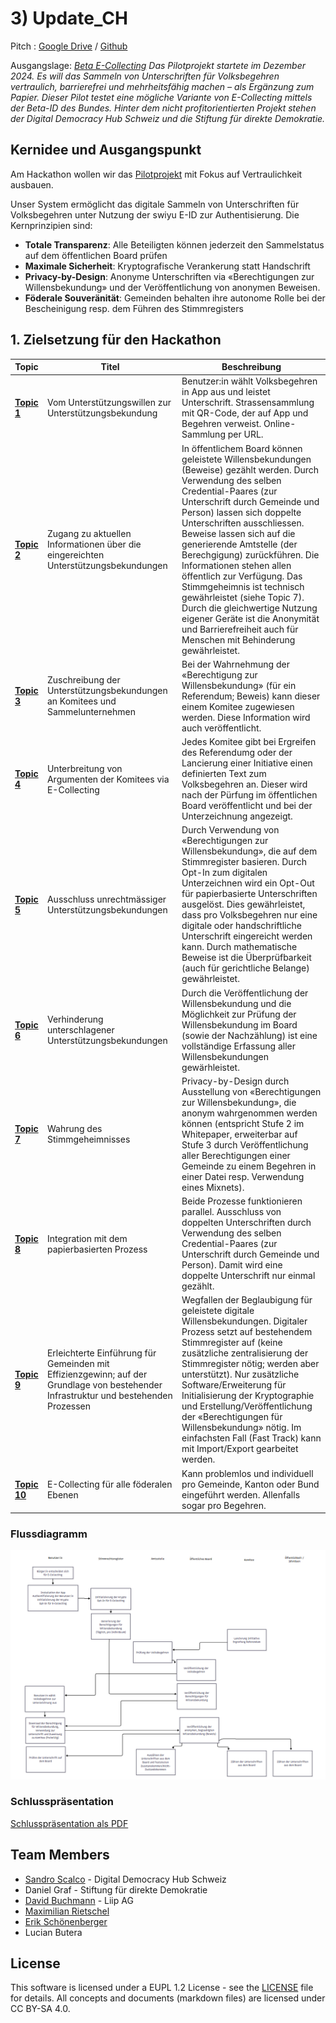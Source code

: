 # 3) Update_CH

Pitch : [Google Drive](https://docs.google.com/presentation/d/1nnjI3S2vm0zWIGJR33QyXo3_bb9VwULtzKTLTMF0CZo/edit?usp=sharing) / [Github]([https://github.com/swiss/e-collecting-hackathon-team3/blob/main/Hackathon%20Team%203.pdf](https://github.com/swiss/e-collecting-hackathon-team3/blob/main/Hackathon%20Team%203-1.pdf))



Ausgangslage: *[Beta E-Collecting](https://beta.ecollecting.ch) Das Pilotprojekt startete im Dezember 2024. Es will das Sammeln von Unterschriften für Volksbegehren vertraulich, barrierefrei und mehrheitsfähig machen – als Ergänzung zum Papier. Dieser Pilot testet eine mögliche Variante von E-Collecting mittels der Beta-ID des Bundes. Hinter dem nicht profitorientierten Projekt stehen der Digital Democracy Hub Schweiz und die Stiftung für direkte Demokratie.*

## Kernidee und Ausgangspunkt

Am Hackathon wollen wir das [Pilotprojekt](https://beta.ecollecting.ch/de/stimmregister) mit Fokus auf Vertraulichkeit ausbauen.

Unser System ermöglicht das digitale Sammeln von Unterschriften für Volksbegehren unter Nutzung der swiyu E-ID zur Authentisierung. Die Kernprinzipien sind:

-   **Totale Transparenz**: Alle Beteiligten können jederzeit den Sammelstatus auf dem öffentlichen Board prüfen
-   **Maximale Sicherheit**: Kryptografische Verankerung statt Handschrift
-   **Privacy-by-Design**: Anonyme Unterschriften via «Berechtigungen zur Willensbekundung» und der Veröffentlichung von anonymen Beweisen.
-   **Föderale Souveränität**: Gemeinden behalten ihre autonome Rolle bei der Bescheinigung resp. dem Führen des Stimmregisters

## 1. Zielsetzung für den Hackathon

| Topic | Titel | Beschreibung |
| -- | --- | ------- |
| [**Topic 1**](https://github.com/swiss/e-collecting-hackathon-team3/issues/4) | Vom Unterstützungswillen zur Unterstützungsbekundung | Benutzer:in wählt Volksbegehren in App aus und leistet Unterschrift. Strassensammlung mit QR-Code, der auf App und Begehren verweist. Online-Sammlung per URL. |
| [**Topic 2**](https://github.com/swiss/e-collecting-hackathon-team3/issues/5) | Zugang zu aktuellen Informationen über die eingereichten Unterstützungsbekundungen | In öffentlichem Board können geleistete Willensbekundungen (Beweise) gezählt werden. Durch Verwendung des selben Credential-Paares (zur Unterschrift durch Gemeinde und Person) lassen sich doppelte Unterschriften ausschliessen. Beweise lassen sich auf die generierende Amtstelle (der Berechgigung) zurückführen. Die Informationen stehen allen öffentlich zur Verfügung. Das Stimmgeheimnis ist technisch gewährleistet (siehe Topic 7). Durch die gleichwertige Nutzung eigener Geräte ist die Anonymität und Barrierefreiheit auch für Menschen mit Behinderung gewährleistet. |
| [**Topic 3**](https://github.com/swiss/e-collecting-hackathon-team3/issues/3) | Zuschreibung der Unterstützungsbekundungen an Komitees und Sammelunternehmen | Bei der Wahrnehmung der «Berechtigung zur Willensbekundung» (für ein Referendum; Beweis) kann dieser einem Komitee zugewiesen werden. Diese Information wird auch veröffentlicht. |
| [**Topic 4**](https://github.com/swiss/e-collecting-hackathon-team3/issues/7) | Unterbreitung von Argumenten der Komitees via E-Collecting | Jedes Komitee gibt bei Ergreifen des Referendumg oder der Lancierung einer Initiative einen definierten Text zum Volksbegehren an. Dieser wird nach der Pürfung im öffentlichen Board veröffentlicht und bei der Unterzeichnung angezeigt. |
| [**Topic 5**](https://github.com/swiss/e-collecting-hackathon-team3/issues/8) | Ausschluss unrechtmässiger Unterstützungsbekundungen | Durch Verwendung von «Berechtigungen zur Willensbekundung», die auf dem Stimmregister basieren. Durch Opt-In zum digitalen Unterzeichnen wird ein Opt-Out für papierbasierte Unterschriften ausgelöst. Dies gewährleistet, dass pro Volksbegehren nur eine digitale oder handschriftliche Unterschrift eingereicht werden kann. Durch mathematische Beweise ist die Überprüfbarkeit (auch für gerichtliche Belange) gewährleistet. |
| [**Topic 6**](https://github.com/swiss/e-collecting-hackathon-team3/issues/9) | Verhinderung unterschlagener Unterstützungsbekundungen | Durch die Veröffentlichung der Willensbekundung und die Möglichkeit zur Prüfung der Willensbekundung im Board (sowie der Nachzählung) ist eine vollständige Erfassung aller Willensbekundungen gewärhleistet. |
| [**Topic 7**](https://github.com/swiss/e-collecting-hackathon-team3/issues/10) | Wahrung des Stimmgeheimnisses | Privacy-by-Design durch Ausstellung von «Berechtigungen zur Willensbekundung», die anonym wahrgenommen werden können (entspricht Stufe 2 im Whitepaper, erweiterbar auf Stufe 3 durch Veröffentlichung aller Berechtigungen einer Gemeinde zu einem Begehren in einer Datei resp. Verwendung eines Mixnets). |
| [**Topic 8**](https://github.com/swiss/e-collecting-hackathon-team3/issues/11) | Integration mit dem papierbasierten Prozess | Beide Prozesse funktionieren parallel. Ausschluss von doppelten Unterschriften durch Verwendung des selben Credential-Paares (zur Unterschrift durch Gemeinde und Person). Damit wird eine doppelte Unterschrift nur einmal gezählt. |
| [**Topic 9**](https://github.com/swiss/e-collecting-hackathon-team3/issues/12) | Erleichterte Einführung für Gemeinden mit Effizienzgewinn; auf der Grundlage von bestehender Infrastruktur und bestehenden Prozessen | Wegfallen der Beglaubigung für geleistete digitale Willensbekundungen. Digitaler Prozess setzt auf bestehendem Stimmregister auf (keine zusätzliche zentralisierung der Stimmregister nötig; werden aber unterstützt). Nur zusätzliche Software/Erweiterung für Initialisierung der Kryptographie und Erstellung/Veröffentlichung der «Berechtigungen für Willensbekundung» nötig. Im einfachsten Fall (Fast Track) kann mit Import/Export gearbeitet werden. |
| [**Topic 10**](https://github.com/swiss/e-collecting-hackathon-team3/issues/13) | E-Collecting für alle föderalen Ebenen | Kann problemlos und individuell pro Gemeinde, Kanton oder Bund eingeführt werden. Allenfalls sogar pro Begehren. |

### Flussdiagramm 

<img src="https://github.com/swiss/e-collecting-hackathon-team3/blob/main/vision/diagram.png" />


### Schlusspräsentation

[Schlusspräsentation als PDF](docs/schlusspraesentation.pdf)

## Team Members

- [Sandro Scalco](https://github.com/sansan88) - Digital Democracy Hub Schweiz
- Daniel Graf - Stiftung für direkte Demokratie
- [David Buchmann](https://github.com/dbu/) - Liip AG
- [Maximilian Rietschel](https://github.com/romtecmax)
- [Erik Schönenberger](https://github.com/datenreisen)
- Lucian Butera

## License

This software is licensed under a EUPL 1.2 License - see the [LICENSE](LICENSE) file for details. All concepts and documents (markdown files) are licensed under CC BY-SA 4.0.
